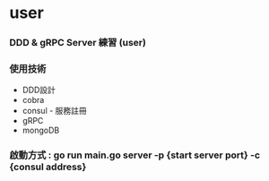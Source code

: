 # user

### DDD & gRPC Server 練習 (user) 

### 使用技術
* DDD設計
* cobra
* consul - 服務註冊
* gRPC
* mongoDB

### 啟動方式 : go run main.go server -p {start server port} -c {consul address}